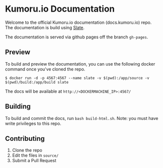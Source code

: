 # Kumoru.io Documentation

Welcome to the official Kumoru.io documentation (docs.kumoru.io) repo. The documentation is build using [Slate](https://github.com/tripit/slate).

The documentation is served via github pages off the branch `gh-pages`.

## Preview

To build and preview the documentation, you can use the following docker command once you've cloned the repo.

```shell
$ docker run -d -p 4567:4567 --name slate -v $(pwd):/app/source -v $(pwd)/build:/app/build slate
```

The docs will be available at `http://<DOCKERMACHINE_IP>:4567/`

## Building
To build and commit the docs, run `bash build-html.sh`. Note: you must have write privileges to this repo.

## Contributing
1. Clone the repo
2. Edit the files in `source/`
3. Submit a Pull Request
